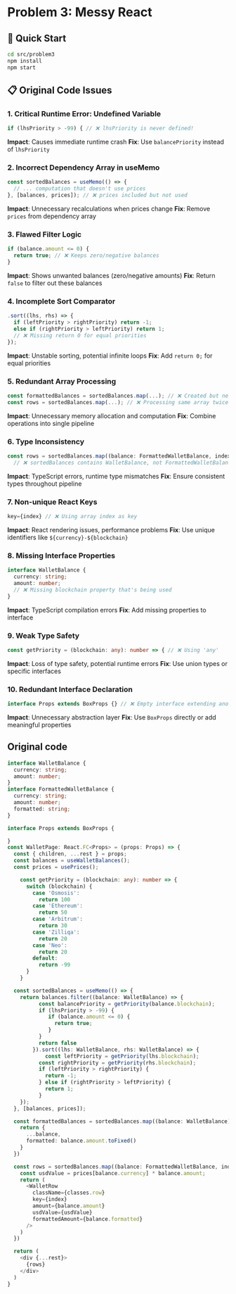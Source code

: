 # Problem 3: Messy React

## 🚀 Quick Start

```bash
cd src/problem3
npm install
npm start
```

## 📋 Original Code Issues

### 1. **Critical Runtime Error: Undefined Variable**
```typescript
if (lhsPriority > -99) { // ❌ lhsPriority is never defined!
```
**Impact**: Causes immediate runtime crash
**Fix**: Use `balancePriority` instead of `lhsPriority`

### 2. **Incorrect Dependency Array in useMemo**
```typescript
const sortedBalances = useMemo(() => {
  // ... computation that doesn't use prices
}, [balances, prices]); // ❌ prices included but not used
```
**Impact**: Unnecessary recalculations when prices change
**Fix**: Remove `prices` from dependency array

### 3. **Flawed Filter Logic**
```typescript
if (balance.amount <= 0) {
  return true; // ❌ Keeps zero/negative balances
}
```
**Impact**: Shows unwanted balances (zero/negative amounts)
**Fix**: Return `false` to filter out these balances

### 4. **Incomplete Sort Comparator**
```typescript
.sort((lhs, rhs) => {
  if (leftPriority > rightPriority) return -1;
  else if (rightPriority > leftPriority) return 1;
  // ❌ Missing return 0 for equal priorities
});
```
**Impact**: Unstable sorting, potential infinite loops
**Fix**: Add `return 0;` for equal priorities

### 5. **Redundant Array Processing**
```typescript
const formattedBalances = sortedBalances.map(...); // ❌ Created but never used
const rows = sortedBalances.map(...); // ❌ Processing same array twice
```
**Impact**: Unnecessary memory allocation and computation
**Fix**: Combine operations into single pipeline

### 6. **Type Inconsistency**
```typescript
const rows = sortedBalances.map((balance: FormattedWalletBalance, index: number) => {
  // ❌ sortedBalances contains WalletBalance, not FormattedWalletBalance
```
**Impact**: TypeScript errors, runtime type mismatches
**Fix**: Ensure consistent types throughout pipeline

### 7. **Non-unique React Keys**
```typescript
key={index} // ❌ Using array index as key
```
**Impact**: React rendering issues, performance problems
**Fix**: Use unique identifiers like `${currency}-${blockchain}`

### 8. **Missing Interface Properties**
```typescript
interface WalletBalance {
  currency: string;
  amount: number;
  // ❌ Missing blockchain property that's being used
}
```
**Impact**: TypeScript compilation errors
**Fix**: Add missing properties to interface

### 9. **Weak Type Safety**
```typescript
const getPriority = (blockchain: any): number => { // ❌ Using 'any'
```
**Impact**: Loss of type safety, potential runtime errors
**Fix**: Use union types or specific interfaces

### 10. **Redundant Interface Declaration**
```typescript
interface Props extends BoxProps {} // ❌ Empty interface extending another
```
**Impact**: Unnecessary abstraction layer
**Fix**: Use `BoxProps` directly or add meaningful properties

## Original code
```typescript
interface WalletBalance {
  currency: string;
  amount: number;
}
interface FormattedWalletBalance {
  currency: string;
  amount: number;
  formatted: string;
}

interface Props extends BoxProps {

}
const WalletPage: React.FC<Props> = (props: Props) => {
  const { children, ...rest } = props;
  const balances = useWalletBalances();
  const prices = usePrices();

	const getPriority = (blockchain: any): number => {
	  switch (blockchain) {
	    case 'Osmosis':
	      return 100
	    case 'Ethereum':
	      return 50
	    case 'Arbitrum':
	      return 30
	    case 'Zilliqa':
	      return 20
	    case 'Neo':
	      return 20
	    default:
	      return -99
	  }
	}

  const sortedBalances = useMemo(() => {
    return balances.filter((balance: WalletBalance) => {
		  const balancePriority = getPriority(balance.blockchain);
		  if (lhsPriority > -99) {
		     if (balance.amount <= 0) {
		       return true;
		     }
		  }
		  return false
		}).sort((lhs: WalletBalance, rhs: WalletBalance) => {
			const leftPriority = getPriority(lhs.blockchain);
		  const rightPriority = getPriority(rhs.blockchain);
		  if (leftPriority > rightPriority) {
		    return -1;
		  } else if (rightPriority > leftPriority) {
		    return 1;
		  }
    });
  }, [balances, prices]);

  const formattedBalances = sortedBalances.map((balance: WalletBalance) => {
    return {
      ...balance,
      formatted: balance.amount.toFixed()
    }
  })

  const rows = sortedBalances.map((balance: FormattedWalletBalance, index: number) => {
    const usdValue = prices[balance.currency] * balance.amount;
    return (
      <WalletRow 
        className={classes.row}
        key={index}
        amount={balance.amount}
        usdValue={usdValue}
        formattedAmount={balance.formatted}
      />
    )
  })

  return (
    <div {...rest}>
      {rows}
    </div>
  )
}
```